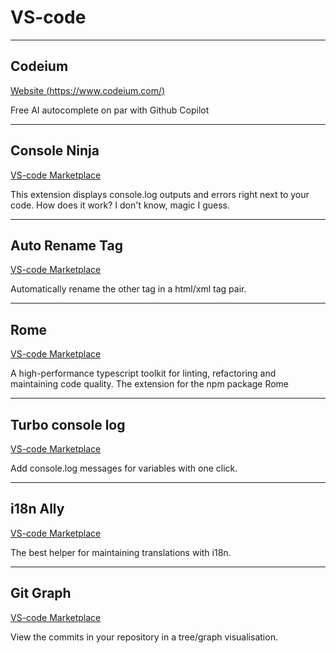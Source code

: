 # VS-code

---

## Codeium

[Website (https://www.codeium.com/)](https://www.codeium.com/)

Free AI autocomplete on par with Github Copilot

---

## Console Ninja

[VS-code Marketplace](https://marketplace.visualstudio.com/items?itemName=WallabyJs.console-ninja)

This extension displays console.log outputs and errors right next to your code. How does it work? I don't know, magic I guess.

---

## Auto Rename Tag

[VS-code Marketplace](https://marketplace.visualstudio.com/items?itemName=formulahendry.auto-rename-tag)

Automatically rename the other tag in a html/xml tag pair.

---

## Rome

[VS-code Marketplace](https://marketplace.visualstudio.com/items?itemName=rome.rome)

A high-performance typescript toolkit for linting, refactoring and maintaining code quality. The extension for the npm package Rome

---

## Turbo console log

[VS-code Marketplace](https://marketplace.visualstudio.com/items?itemName=ChakrounAnas.turbo-console-log)

Add console.log messages for variables with one click.

---

## i18n Ally

[VS-code Marketplace](https://marketplace.visualstudio.com/items?itemName=Lokalise.i18n-ally)

The best helper for maintaining translations with i18n.

---

## Git Graph

[VS-code Marketplace](https://marketplace.visualstudio.com/items?itemName=mhutchie.git-graph)

View the commits in your repository in a tree/graph visualisation.
